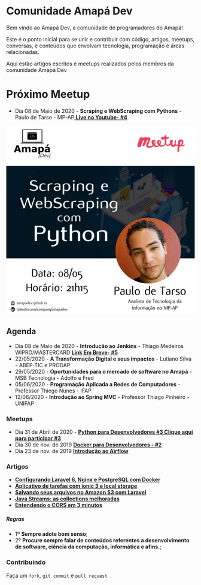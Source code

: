 # Comunidade Amapá Dev

Bem vindo ao Amapá Dev, a comunidade de programadores do Amapá!

Este é o ponto inicial para se unir e contribuir com código, artigos, meetups, conversas, e conteúdos que envolvam tecnologia, programação e áreas relacionadas.

Aqui estão artigos escritos e meetups realizados pelos membros da comunidade Amapá Dev
# Próximo Meetup 
- Dia 08 de Maio de 2020 - **Scraping e WebScraping com Pythons** - Paulo de Tarso - MP-AP[ **Live no Youtube- #4**](https://www.youtube.com/channel/UCCgB1pT_t3PGETzszNazoQQ)


![image](https://raw.githubusercontent.com/amapadev/amapadev.github.io/master/img/webscraping.jpeg)




## Agenda 
- Dia 08 de Maio de 2020 - **Introdução ao Jenkins** - Thiago Medeiros WIPRO/MASTERCARD [ **Link Em Breve- #5**](#)
- 22/05/2020 - **A Transformação Digital e seus impactos** - Lutiano Silva - ABEP-TIC e PRODAP
- 29/05/2020 - **Oportunidades para o mercado de software no Amapá** - MSB Tecnologia - Adolfo e Fred
- 05/06/2020 - **Programação Aplicada a Redes de Computadores** - Professor Thiego Nunes - IFAP
- 12/06/2020 - **Introdução ao Spring MVC** - Professor Thiago Pinheiro - UNIFAP

### Meetups 
- Dia 31 de Abril de 2020 - [ **Python para Desenvolvedores #3 Clique aqui para participar #3** ](https://www.youtube.com/watch?v=MLqlgps8CqA)
- Dia 30 de nov. de 2019  [ **Docker para Desenvolvedores - #2**](https://www.youtube.com/watch?v=KJ22FQFD2S4)
- Dia 23 de nov. de 2019  [ **Introdução ao Airflow**](https://www.youtube.com/watch?v=Dik5-_NYAA0&feature=youtu.be)



### Artigos

- [ **Configurando Laravel 6, Nginx e PostgreSQL com Docker**](https://medium.com/@vhsilva.ap/configurando-laravel-6-nginx-e-postgresql-com-docker-9ad29c53d5)
- [ **Aplicativo de tarefas com ionic 3 e local storage**](https://medium.com/@juniorsnts123/aplicativo-de-tarefas-com-ionic-3-e-local-storage-cbaa9565046)
- [ **Salvando seus arquivos no Amazon S3 com Laravel**](https://medium.com/@ediltondanniken/salvando-seus-arquivos-no-amazon-s3-com-laravel-f20d389c6185)
- [ **Java Streams: as collections melhoradas**](https://medium.com/@thiagomedeiros_58357/java-streams-as-collections-melhoradas-4ccb436646c3)
- [**Entendendo o CORS em 3 minutos**](https://medium.com/@thiagomedeiros_58357/entendendo-cors-em-2-minutos-f77f68dd3385)



##### Regras
  - 1º **Sempre adote bom senso**;
  - 2º **Procure sempre falar de conteúdos referentes a desenvolvimento de software, ciência da computação, informática e afins.**;



### Contribuindo

Faça um `fork`, `git commit` e `pull request`
